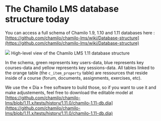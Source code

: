 # The Chamilo LMS database structure today

You can access a full schema of Chamilo 1.9, 1.10 and 1.11 databases here : [https://github.com/chamilo/chamilo-lms/wiki/Database-structure](https://github.com/chamilo/chamilo-lms/wiki/Database-structure)

![](https://github.com/chamilo/chamilo-lms/blob/1.11.x/tests/history/1.11.0/chamilo-1.11-db.png) High-level view of the Chamilo LMS 1.11 database structure

In the schema, green represents key users-data, blue represents key courses-data and yellow represents key sessions-data. All tables linked to the orange table \(the `c_item_property` table\) are ressources that reside inside of a course \(forum, documents, assignments, exercises, etc\).

We use the « Dia » free software to build those, so if you want to use it and make adjustements, feel free to download the editable model at [https://github.com/chamilo/chamilo-lms/blob/1.11.x/tests/history/1.11.0/chamilo-1.11-db.dia](https://github.com/chamilo/chamilo-lms/blob/1.11.x/tests/history/1.11.0/chamilo-1.11-db.dia)

